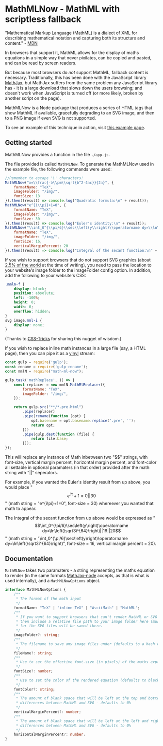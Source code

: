 ﻿# MathMLNow - MathML with scriptless fallback

"Mathematical Markup Language (MathML) is a dialect of XML for describing mathematical notation and capturing both its structure and content." - [MDN](https://developer.mozilla.org/en-US/docs/Web/MathML)

In browsers that support it, MathML allows for the display of maths equations in a simple way that never pixilates, can be copied and pasted, and can be read by screen readers.

But because most browsers do _not_ support MathML, fallback content is necessary. Traditionally, this has been done with the JavaScript library [MathJax](https://www.mathjax.org/), but MathJax suffers from the same problem any JavaScript library has - it is a large download that slows down the users browsing; and doesn't work when JavaScript is turned off (or more likely, broken by another script on the page).

MathMLNow is a Node package that produces a series of HTML tags that show MathML if available, gracefully degrading to an SVG image, and then to a PNG image if even SVG is not supported.

To see an example of this technique in action, visit [this example page](https://cdn.rawgit.com/Sora2455/MathMlNow/804e2feb/example.html).

## Getting started

MathMLNow provides a function in the file `./app.js`.

The file provided is called `MathMLNow`. To generate the MathMLNow used in the example file, the following commands were used:

```JavaScript
//Remember to escape '\' characters!
MathMLNow("x=\\frac{-b\\pm\\sqrt{b^2-4ac}}{2a}", {
    formatName: "TeX",
    imageFolder: "/img/",
    fontSize: 18
}).then((result) => console.log("Quadratic formula:\n" + result));
MathMLNow("e^{i\\pi}+1=0", {
    formatName: "TeX",
    imageFolder: "/img/",
    fontSize: 30
}).then((result) => console.log("Euler's identity:\n" + result));
MathMLNow("\\int_0^{\\pi/6}\\sec\\left(y\\right)\\operatorname dy=\\ln\\left(\\sqrt3i^{64}\\right)", {
    formatName: "TeX",
    imageFolder: "/img/",
    fontSize: 16,
    verticalMarginPercent: 20
}).then((result) => console.log("Integral of the secant function:\n" + result));
```

If you wish to support browsers that do not support SVG graphics (about [2.5% of the world](https://caniuse.com/#feat=svg-html5) at the time of writing), you need to pass the location to your website's image folder to the imageFolder config option.
In addition, add the following to your website's CSS:

```CSS
.mmln-f {
	display: block;
	position: absolute;
	left: -100%;
	height: 0;
	width: 0;
	overflow: hidden;
}
svg image.mml-i {
	display: none;
}
```

(Thanks to [CSS-Tricks](https://css-tricks.com/a-complete-guide-to-svg-fallbacks/) for sharing this nugget of wisdom.)

If you wish to replace inline math instances in a large file (say, a HTML page), then you can pipe it as a [vinyl](https://github.com/gulpjs/vinyl) stream:

```JavaScript
const gulp = require('gulp');
const rename = require('gulp-rename');
const mmlN = require("math-ml-now");

gulp.task('mathReplace', () => {
	const replacer = new mmlN.MathMlReplacer({
		formatName: "TeX",
		imageFolder: "/img/",
	});

	return gulp.src("**/*.pre.html")
		.pipe(replacer)
		.pipe(rename(function (opt) {
			opt.basename = opt.basename.replace('.pre', '');
			return opt;
		}))
		.pipe(gulp.dest(function (file) {
			return file.base;
		}));
});
```

This will replace any instance of Math inbetween two "$$" strings, with font-size, vertical margin percent, horizontal margin percent, and font-color all settable in optional paramaters (in that order) provided after the math string with "||" seperators.

For example, if you wanted the Euler's identity result from up above, you would place "$$e^{i\pi}+1=0||30$$" (math string = "e^{i\pi}+1=0", font-size = 30) whereever you wanted that math to appear.

The Integral of the secant function from up above would be expressed as "$$\int_0^{\pi/6}\sec\left(y\right)\operatorname dy=\ln\left(\sqrt3i^{64}\right)||16||20$$" (math string = "\int_0^{\pi/6}\sec\left(y\right)\operatorname dy=\ln\left(\sqrt3i^{64}\right)", font-size = 16, vertical margin percent = 20).

## Documentation

`MathMLNow` takes two paramaters - a string representing the maths equation to render (in the same formats [MathJax-node](https://github.com/mathjax/MathJax-node) accepts, as that is what is used internally), and a `MathMLNowOptions` object.

```TypeScript
interface MathMLNowOptions {
    /**
     * The format of the math input
     */
    formatName: "TeX" | "inline-TeX" | "AsciiMath" | "MathML";
    /**
     * If you want to support browsers that can't render MathML or SVG (generally IE8 and below)
     * then include a relative file path to your image folder here (must end in a '/'!). PNG fallbacks
     * for the SVG files will be saved there.
     */
    imageFolder?: string;
    /**
     * The filename to save any image files under (defaults to a hash of the math input)
     */
    fileName?: string;
    /**
     * Use to set the effective font-size (in pixels) of the maths expression (defaults to 18)
     */
    fontSize?: number;
    /**
     * Use to set the color of the rendered equation (defaults to black). Accepts #rgb, #rrggbb or HTML color names
     */
    fontColor?: string;
    /**
     * The amount of blank space that will be left at the top and bottom of the equation to account for
     * differences between MathML and SVG - defaults to 0%
     */
    verticalMarginPercent?: number;
    /**
     * The amount of blank space that will be left at the left and right of the equation to account for
     * differences between MathML and SVG - defaults to 0%
     */
    horizontalMarginPercent?: number;
}
```